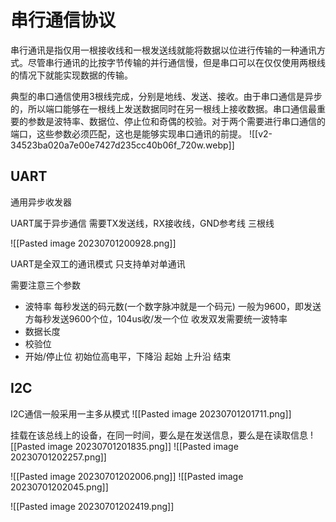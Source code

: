 # 串行通信协议
串行通讯是指仅用一根接收线和一根发送线就能将数据以位进行传输的一种通讯方式。尽管串行通讯的比按字节传输的并行通信慢，但是串口可以在仅仅使用两根线的情况下就能实现数据的传输。

典型的串口通信使用3根线完成，分别是地线、发送、接收。由于串口通信是异步的，所以端口能够在一根线上发送数据同时在另一根线上接收数据。串口通信最重要的参数是波特率、数据位、停止位和奇偶的校验。对于两个需要进行串口通信的端口，这些参数必须匹配，这也是能够实现串口通讯的前提。
![[v2-34523ba020a7e00e7427d235cc40b06f_720w.webp]]
    
## UART
通用异步收发器

UART属于异步通信
需要TX发送线，RX接收线，GND参考线 三根线

![[Pasted image 20230701200928.png]]

UART是全双工的通讯模式 只支持单对单通讯


需要注意三个参数

- 波特率 每秒发送的码元数(一个数字脉冲就是一个码元) 一般为9600，即发送方每秒发送9600个位，104us收/发一个位  收发双发需要统一波特率
- 数据长度 
- 校验位
- 开始/停止位 初始位高电平，下降沿 起始  上升沿 结束


## I2C

I2C通信一般采用一主多从模式
![[Pasted image 20230701201711.png]]

挂载在该总线上的设备，在同一时间，要么是在发送信息，要么是在读取信息
![[Pasted image 20230701201835.png]]
![[Pasted image 20230701202257.png]]

![[Pasted image 20230701202006.png]]
![[Pasted image 20230701202045.png]]



![[Pasted image 20230701202419.png]]





